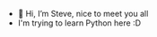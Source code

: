 - 👋 Hi, I’m Steve, nice to meet you all
- I'm trying to learn Python here :D

<!---
Dotashope/Dotashope is a ✨ special ✨ repository because its `README.md` (this file) appears on your GitHub profile.
You can click the Preview link to take a look at your changes.
--->
